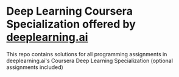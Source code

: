 # Deep Learning Coursera Specialization offered by [deeplearning.ai](https://www.deeplearning.ai/)
This repo contains solutions for all programming assignments in deeplearning.ai's Coursera Deep Learning Specialization (optional assignments included)
